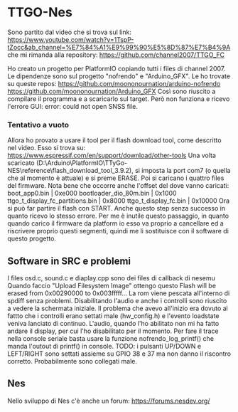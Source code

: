 # TTGO-Nes
Sono partito dal video che si trova sul link:
https://www.youtube.com/watch?v=1TspP-tZocc&ab_channel=%E7%84%A1%E9%99%90%E5%8D%87%E7%B4%9A
che mi rimanda alla repository:
https://github.com/channel2007/TTGO_FC

Ho creato un progetto per PlatformIO copiando tutti i files di channel 2007.
Le dipendenze sono sul progetto "nofrendo" e "Arduino_GFX". Le ho trovate su queste repos:
https://github.com/moononournation/arduino-nofrendo
https://github.com/moononournation/Arduino_GFX
Così sono riuscito a compilare il programma e a scaricarlo sul target. Però non funziona 
e ricevo l'errore GUI: error: could not open SNSS file.   

### Tentativo a vuoto
Allora ho provato a usare il tool per il flash download tool, come descritto nel video. Esso si trova su:
https://www.espressif.com/en/support/download/other-tools
Una volta scaricato (D:\Arduino\PlatformIO\TTyGo-NES\reference\flash_download_tool_3.9.2), 
si imposta la port com7 (o quella che al momento è attuale) e si preme ERASE.
Poi si caricano i quattro files del firmware. Nota bene che occorre anche l'offset del dove vanno caricati:
boot_app0.bin                    | 0xe000
bootloader_dio_80m.bin           | 0x1000
ttgo_t_display_fc_partitions.bin | 0x8000
ttgo_t_display_fc.bin            | 0x10000
Ora si può far partire il flash con START.
Anche questo step senza successo in quanto ricevo lo stesso errore. Per me è inutile questo passaggio,
in quanto quando carico il firmware da platform io esso va proprio a cancellare ed a riscrivere
proprio questi segmenti, quindi me li sostituisce con il software di questo progetto.

## Software in SRC e problemi
I files  osd.c, sound.c e diaplay.cpp sono dei files di callback di nesemu 
Quando faccio "Upload Filesystem Image" ottengo questo
Flash will be erased from 0x00290000 to 0x003fffff...
La rom viene pescata all'interno di spdiff senza problemi. 
Disabilitando l'audio e anche i controlli sono riuscito a vedere la schermata iniziale.
Il problema che avevo all'inizio era dovuto al fattto che i controlli erano settati male (hw_config.h)
e l'evento loadstate veniva lanciato di continuo.
L'audio, quando l'ho abilitato non mi ha fatto andare il display, per cui l'ho disabilitato per il momento.
Per fare il trace nella console seriale basta usare la funzione nofrendo_log_printf() che manda 
l'outout di printf() in console.
TODO: i pulsanti UP/DOWN e LEFT/RIGHT sono settati assieme su GPIO 38 e 37 ma non danno il riscontro corretto.
Probabilmente sono collegati male.

## Nes
Nello sviluppo di Nes c'è anche un forum: https://forums.nesdev.org/

